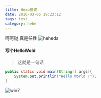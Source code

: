 ```yaml
---
title: Hexo搭建
date: 2016-03-05 19:23:12
tags: test
category: hehe
---
```


呵呵哒 真是任性  ![heheda](http://static.tieba.baidu.com/tb/editor/images/client/image_emoticon25.png)

#### 写个HelloWold
> 这就是一句话

```java
public static void main(String[] args){
	System.out.printlin("Hello World !");
}
```

<!-- more -->
![win7](http://nightfarmer.github.io/public/static/image/yoo.png)

